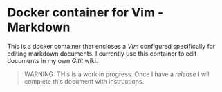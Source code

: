 # Docker container for Vim - Markdown

This is a docker container that encloses a *Vim* configured specifically for editing markdown documents. 
I currently use this container to edit documents in my own *Gitit* wiki.

> WARNING: THis is a work in progress. Once I have a *release* I will complete this document with instructions.
